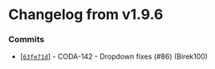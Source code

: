 # Changelog from v1.9.6
### Commits
* [[`63fe71d`](http://github.com/coda-it/graphen/commit/63fe71d62871187c4e4cb4160774ed2c01784e81)] - CODA-142 - Dropdown fixes (#86) (Birek100)
